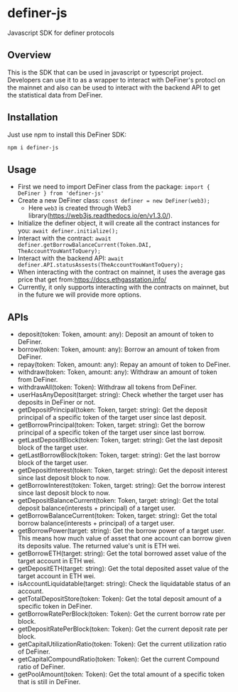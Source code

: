 # definer-js
Javascript SDK for definer protocols

## Overview
This is the SDK that can be used in javascript or typescript project. Developers can use it to as a wrapper to interact with DeFiner's protocl on the mainnet and also can be used to interact with the backend API to get the statistical data from DeFiner.

## Installation
Just use npm to install this DeFiner SDK:
```bash
npm i definer-js
```

## Usage
- First we need to import DeFiner class from the package: `import { DeFiner } from 'definer-js'`
- Create a new DeFiner class: `const definer = new DeFiner(web3);`
  - Here `web3` is created through Web3 library(https://web3js.readthedocs.io/en/v1.3.0/).
- Initialize the definer object, it will create all the contract instances for you: `await definer.initialize();`
- Interact with the contract: `await definer.getBorrowBalanceCurrent(Token.DAI, TheAccountYouWantToQuery);`
- Interact with the backend API: `await definer.API.statusAssests(TheAccountYouWantToQuery);`
- When interacting with the contract on mainnet, it uses the average gas price that get from:https://docs.ethgasstation.info/
- Currently, it only supports interacting with the contracts on mainnet, but in the future we will provide more options.


## APIs
- deposit(token: Token, amount: any): Deposit an amount of token to DeFiner.
- borrow(token: Token, amount: any): Borrow an amount of token from DeFiner.
- repay(token: Token, amount: any): Repay an amount of token to DeFiner.
- withdraw(token: Token, amount: any): Withdraw an amount of token from DeFiner.
- withdrawAll(token: Token): Withdraw all tokens from DeFiner.
- userHasAnyDeposit(target: string): Check whether the target user has deposits in DeFiner or not.
- getDepositPrincipal(token: Token, target: string): Get the deposit principal of a specific token of the target user since last deposit.
- getBorrowPrincipal(token: Token, target: string): Get the borrow principal of a specific token of the target user since last borrow.
- getLastDepositBlock(token: Token, target: string): Get the last deposit block of the target user.
- getLastBorrowBlock(token: Token, target: string): Get the last borrow block of the target user.
- getDepositInterest(token: Token, target: string): Get the deposit interest since last deposit block to now.
- getBorrowInterest(token: Token, target: string): Get the borrow interest since last deposit block to now.
- getDepositBalanceCurrent(token: Token, target: string): Get the total deposit balance(interests + principal) of a target user.
- getBorrowBalanceCurrent(token: Token, target: string): Get the total borrow balance(interests + principal) of a target user.
- getBorrowPower(target: string): Get the borrow power of a target user. This means how much value of asset that one account can borrow given its deposits value. The returned value's unit is ETH wei.
- getBorrowETH(target: string): Get the total borrowed asset value of the target account in ETH wei.
- getDepositETH(target: string): Get the total deposited asset value of the target account in ETH wei.
- isAccountLiquidatable(target: string): Check the liquidatable status of an account.
- getTotalDepositStore(token: Token): Get the total deposit amount of a specific token in DeFiner.
- getBorrowRatePerBlock(token: Token): Get the current borrow rate per block.
- getDepositRatePerBlock(token: Token): Get the current deposit rate per block.
- getCapitalUtilizationRatio(token: Token): Get the current utilization ratio of DeFiner.
- getCapitalCompoundRatio(token: Token): Get the current Compound ratio of DeFiner.
- getPoolAmount(token: Token): Get the total amount of a specific token that is still in DeFiner.








